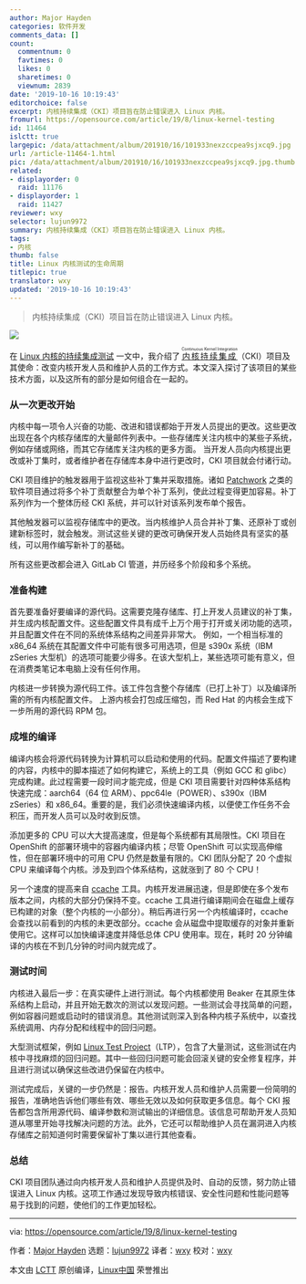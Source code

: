 ```yaml
---
author: Major Hayden
categories: 软件开发
comments_data: []
count:
  commentnum: 0
  favtimes: 0
  likes: 0
  sharetimes: 0
  viewnum: 2839
date: '2019-10-16 10:19:43'
editorchoice: false
excerpt: 内核持续集成（CKI）项目旨在防止错误进入 Linux 内核。
fromurl: https://opensource.com/article/19/8/linux-kernel-testing
id: 11464
islctt: true
largepic: /data/attachment/album/201910/16/101933nexzccpea9sjxcq9.jpg
url: /article-11464-1.html
pic: /data/attachment/album/201910/16/101933nexzccpea9sjxcq9.jpg.thumb.jpg
related:
- displayorder: 0
  raid: 11176
- displayorder: 1
  raid: 11427
reviewer: wxy
selector: lujun9972
summary: 内核持续集成（CKI）项目旨在防止错误进入 Linux 内核。
tags:
- 内核
thumb: false
title: Linux 内核测试的生命周期
titlepic: true
translator: wxy
updated: '2019-10-16 10:19:43'
---
```



> 
> 内核持续集成（CKI）项目旨在防止错误进入 Linux 内核。
> 
> 
> 


![](/data/attachment/album/201910/16/101933nexzccpea9sjxcq9.jpg)


在 [Linux 内核的持续集成测试](https://opensource.com/article/19/6/continuous-kernel-integration-linux) 一文中，我介绍了 <ruby> <a href="https://cki-project.org/">  内核持续集成 </a> <rt>  Continuous Kernel Integration </rt></ruby>（CKI）项目及其使命：改变内核开发人员和维护人员的工作方式。本文深入探讨了该项目的某些技术方面，以及这所有的部分是如何组合在一起的。


### 从一次更改开始


内核中每一项令人兴奋的功能、改进和错误都始于开发人员提出的更改。这些更改出现在各个内核存储库的大量邮件列表中。一些存储库关注内核中的某些子系统，例如存储或网络，而其它存储库关注内核的更多方面。 当开发人员向内核提出更改或补丁集时，或者维护者在存储库本身中进行更改时，CKI 项目就会付诸行动。


CKI 项目维护的触发器用于监视这些补丁集并采取措施。诸如 [Patchwork](https://github.com/getpatchwork/patchwork) 之类的软件项目通过将多个补丁贡献整合为单个补丁系列，使此过程变得更加容易。补丁系列作为一个整体历经 CKI 系统，并可以针对该系列发布单个报告。


其他触发器可以监视存储库中的更改。当内核维护人员合并补丁集、还原补丁或创建新标签时，就会触发。测试这些关键的更改可确保开发人员始终具有坚实的基线，可以用作编写新补丁的基础。


所有这些更改都会进入 GitLab CI 管道，并历经多个阶段和多个系统。


### 准备构建


首先要准备好要编译的源代码。这需要克隆存储库、打上开发人员建议的补丁集，并生成内核配置文件。这些配置文件具有成千上万个用于打开或关闭功能的选项，并且配置文件在不同的系统体系结构之间差异非常大。 例如，一个相当标准的 x86\_64 系统在其配置文件中可能有很多可用选项，但是 s390x 系统（IBM zSeries 大型机）的选项可能要少得多。在该大型机上，某些选项可能有意义，但在消费类笔记本电脑上没有任何作用。


内核进一步转换为源代码工件。该工件包含整个存储库（已打上补丁）以及编译所需的所有内核配置文件。 上游内核会打包成压缩包，而 Red Hat 的内核会生成下一步所用的源代码 RPM 包。


### 成堆的编译


编译内核会将源代码转换为计算机可以启动和使用的代码。配置文件描述了要构建的内容，内核中的脚本描述了如何构建它，系统上的工具（例如 GCC 和 glibc）完成构建。此过程需要一段时间才能完成，但是 CKI 项目需要针对四种体系结构快速完成：aarch64（64 位 ARM）、ppc64le（POWER）、s390x（IBM zSeries）和 x86\_64。重要的是，我们必须快速编译内核，以便使工作任务不会积压，而开发人员可以及时收到反馈。


添加更多的 CPU 可以大大提高速度，但是每个系统都有其局限性。CKI 项目在 OpenShift 的部署环境中的容器内编译内核；尽管 OpenShift 可以实现高伸缩性，但在部署环境中的可用 CPU 仍然是数量有限的。CKI 团队分配了 20 个虚拟 CPU 来编译每个内核。涉及到四个体系结构，这就涨到了 80 个 CPU！


另一个速度的提高来自 [ccache](https://ccache.dev/) 工具。内核开发进展迅速，但是即使在多个发布版本之间，内核的大部分仍保持不变。ccache 工具进行编译期间会在磁盘上缓存已构建的对象（整个内核的一小部分）。稍后再进行另一个内核编译时，ccache 会查找以前看到的内核的未更改部分。ccache 会从磁盘中提取缓存的对象并重新使用它。这样可以加快编译速度并降低总体 CPU 使用率。现在，耗时 20 分钟编译的内核在不到几分钟的时间内就完成了。


### 测试时间


内核进入最后一步：在真实硬件上进行测试。每个内核都使用 Beaker 在其原生体系结构上启动，并且开始无数次的测试以发现问题。一些测试会寻找简单的问题，例如容器问题或启动时的错误消息。其他测试则深入到各种内核子系统中，以查找系统调用、内存分配和线程中的回归问题。


大型测试框架，例如 [Linux Test Project](https://linux-test-project.github.io)（LTP），包含了大量测试，这些测试在内核中寻找麻烦的回归问题。其中一些回归问题可能会回滚关键的安全修复程序，并且进行测试以确保这些改进仍保留在内核中。


测试完成后，关键的一步仍然是：报告。内核开发人员和维护人员需要一份简明的报告，准确地告诉他们哪些有效、哪些无效以及如何获取更多信息。每个 CKI 报告都包含所用源代码、编译参数和测试输出的详细信息。该信息可帮助开发人员知道从哪里开始寻找解决问题的方法。此外，它还可以帮助维护人员在漏洞进入内核存储库之前知道何时需要保留补丁集以进行其他查看。


### 总结


CKI 项目团队通过向内核开发人员和维护人员提供及时、自动的反馈，努力防止错误进入 Linux 内核。这项工作通过发现导致内核错误、安全性问题和性能问题等易于找到的问题，使他们的工作更加轻松。




---


via: <https://opensource.com/article/19/8/linux-kernel-testing>


作者：[Major Hayden](https://opensource.com/users/mhaydenhttps://opensource.com/users/mhaydenhttps://opensource.com/users/marcobravohttps://opensource.com/users/mhayden) 选题：[lujun9972](https://github.com/lujun9972) 译者：[wxy](https://github.com/wxy) 校对：[wxy](https://github.com/wxy)


本文由 [LCTT](https://github.com/LCTT/TranslateProject) 原创编译，[Linux中国](https://linux.cn/) 荣誉推出